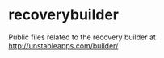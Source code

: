 recoverybuilder
===============

Public files related to the recovery builder at http://unstableapps.com/builder/
